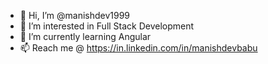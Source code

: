 - 👋 Hi, I’m @manishdev1999
- 👀 I’m interested in Full Stack Development
- 🌱 I’m currently learning Angular
- 📫 Reach me @ https://in.linkedin.com/in/manishdevbabu

<!---
manishdev1999/manishdev1999 is a ✨ special ✨ repository because its `README.md` (this file) appears on your GitHub profile.
You can click the Preview link to take a look at your changes.
--->

